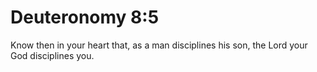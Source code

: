 # Deuteronomy 8:5

Know then in your heart that, as a man disciplines his son, the Lord your God disciplines you.
